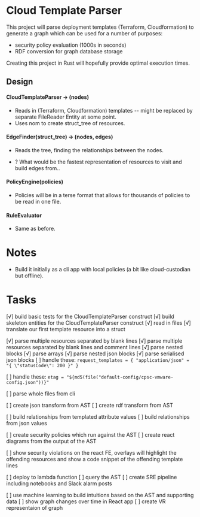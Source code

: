 # Cloud Template Parser
This project will parse deployment templates (Terraform, Cloudformation) to generate a graph which can be used for a number of purposes:
- security policy evaluation (1000s in seconds)
- RDF conversion for graph database storage

Creating this project in Rust will hopefully provide optimal execution times.

## Design
#### CloudTemplateParser -> (nodes)
  - Reads in (Terraform, Cloudformation) templates -- might be replaced by separate FileReader Entity at some point.
  - Uses nom to create struct_tree of resources.

#### EdgeFinder(struct_tree) -> (nodes, edges)
  - Reads the tree, finding the relationships between the nodes.

  - ? What would be the fastest representation of resources to visit and build edges from..

#### PolicyEngine(policies)
  - Policies will be in a terse format that allows for thousands of policies to be read in one file.

#### RuleEvaluator
  - Same as before.


# Notes
- Build it initially as a cli app with local policies (a bit like cloud-custodian but offline).


# Tasks
[√] build basic tests for the CloudTemplateParser construct
[√] build skeleton entities for the CloudTemplateParser construct
[√] read in files
[√] translate our first template resource into a struct

[√] parse multiple resources separated by blank lines
[√] parse multiple resources separated by blank lines and comment lines
[√] parse nested blocks
[√] parse arrays
[√] parse nested json blocks
[√] parse serialised json blocks
[ ] handle these: 
```request_templates = { "application/json" = "{ \"statusCode\": 200 }" }```

[ ] handle these: 
```etag = "${md5(file("default-config/cpsc-vmware-config.json"))}"```

[ ] parse whole files from cli

[ ] create json transform from AST
[ ] create rdf transform from AST

[ ] build relationships from templated attribute values
[ ] build relationships from json values

[ ] create security policies which run against the AST
[ ] create react diagrams from the output of the AST

[ ] show security violations on the react FE, overlays will highlight the offending resources
and show a code snippet of the offending template lines

[ ] deploy to lambda function
[ ] query the AST
[ ] create SRE pipeline including notebooks and Slack alarm posts

[ ] use machine learning to build intuitions based on the AST and supporting data
[ ] show graph changes over time in React app
[ ] create VR representaion of graph
